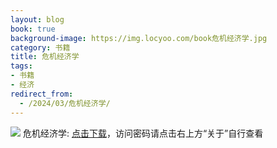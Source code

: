 ```yaml
---
layout: blog
book: true
background-image: https://img.locyoo.com/book危机经济学.jpg
category: 书籍
title: 危机经济学
tags:
- 书籍
- 经济
redirect_from:
  - /2024/03/危机经济学/
---
```

![](https://img.locyoo.com/book危机经济学.jpg)
危机经济学: <a name = "ref1" href="https://url18.ctfile.com/f/50983618-1375542754-893265?p=3619">点击下载</a>，访问密码请点击右上方“关于”自行查看